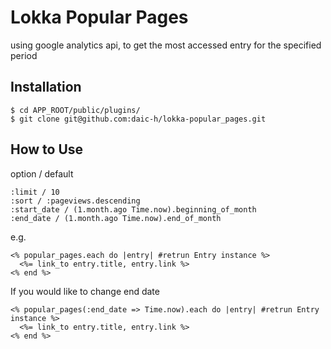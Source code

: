 # Lokka Popular Pages

using google analytics api, to get the most accessed entry for the specified period

## Installation

    $ cd APP_ROOT/public/plugins/
    $ git clone git@github.com:daic-h/lokka-popular_pages.git

## How to Use

 option / default

    :limit / 10
    :sort / :pageviews.descending
    :start_date / (1.month.ago Time.now).beginning_of_month
    :end_date / (1.month.ago Time.now).end_of_month

 e.g.

    <% popular_pages.each do |entry| #retrun Entry instance %>
      <%= link_to entry.title, entry.link %>
    <% end %>

 If you would like to change end date

    <% popular_pages(:end_date => Time.now).each do |entry| #retrun Entry instance %>
      <%= link_to entry.title, entry.link %>
    <% end %>

